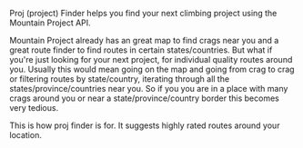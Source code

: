 Proj (project) Finder helps you find your next climbing project using the Mountain Project API.

Mountain Project already has an great map to find crags near you and a great route finder to find routes in certain states/countries.
But what if you're just looking for your next project, for individual quality routes around you. 
Usually this would mean going on the map and going from crag to crag or filtering routes by state/country, iterating through all the states/province/countries near you. So if you you are in a place with many crags around you or near a state/province/country border this becomes very tedious.

This is how proj finder is for. It suggests highly rated routes around your location.
